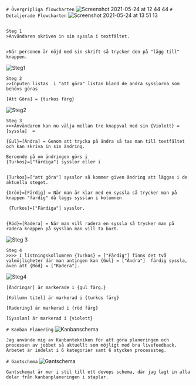 `# Övergripliga flowcharten`
![Screenshot 2021-05-24 at 12 44 44](https://user-images.githubusercontent.com/69000233/119343073-3c6fac80-bc96-11eb-8539-693935d6cdf9.png)
`# Detaljerade Flowcharten`
![Screenshot 2021-05-24 at 13 51 13](https://user-images.githubusercontent.com/69000233/119343806-3a5a1d80-bc97-11eb-9279-bf6eb341c18c.png)


````

Steg 1
>Användaren skriven in sin syssla i textfältet.


>När personen är nöjd med sin skrift så trycker den på "lägg till" knappen. 
````

![Steg1](https://user-images.githubusercontent.com/69000233/119342618-a471c300-bc95-11eb-9bcb-8bbaccedebf4.png)
````
Steg 2
>>Inputen listas  i "att göra" listan bland de andra sysslorna som behövs göras

[Att Göra] = {turkos färg}
````
![Steg2](https://user-images.githubusercontent.com/69000233/119342661-b0f61b80-bc95-11eb-87e2-6f4f26da56a3.png)
````
Steg 3
>>>Användaren kan nu välja mellan tre knappval med sin {Violett} = [syssla]  = 

{Gul}=[Ändra] = Genom att trycka på ändra så tas man till textfältet och kan skriva in sin ändring. 

Beroende på om ändringen görs i 
{Turkos}=["färdiga"] sysslor eller i 


{Turkos}=["att göra"] sysslor så kommer given ändring att läggas i de aktuella steget. 

{Grön}=[Färdig] = När man är klar med en syssla så trycker man på knappen "färdig" då läggs sysslan i kolumnen 

 {Turkos}=["Färdiga"] sysslor. 

 
{Röd}=[Radera] = När man vill radera en syssla så trycker man på radera knappen på sysslan man vill ta bort. 
````
![Steg 3](https://user-images.githubusercontent.com/69000233/119342700-bc494700-bc95-11eb-83fe-f962e1fde987.png)

````
Steg 4
>>>> I listningskollumnen {Turkos} = ["Färdig"] finns det två valmöjligheter där man antingen kan {Gul} = ["Ändra"]  färdig syssla, även att {Röd} = ["Radera"].
````
![Steg4](https://user-images.githubusercontent.com/69000233/119342737-cc612680-bc95-11eb-9538-85f154e9a3f7.png)
````
[Ändringar] är markerade i {gul färg.} 

[Kollumn titel] är markerad i {turkos färg}

[Radering] är markerad i {röd färg} 

[Sysslan] är markerad i {violett} 
````
`# Kanban Planering`
![Kanbanschema](https://user-images.githubusercontent.com/69000233/119345469-37602c80-bc99-11eb-8af0-c0cc534bcac2.png)
`````
Jag använde mig av Kanbantekniken för att göra planeringen och processen av jobbet så aktuellt som möjligt med bra livefeedback.
Arbetet är indelat i 6 kategorier samt 6 stycken processsteg. 
`````
`# Gantschema`
![Gantschema](https://user-images.githubusercontent.com/69000233/119345965-ddac3200-bc99-11eb-870c-01955b84aedc.png)

`````
Gantschemat är mer i stil till ett devops schema, där jag lagt in alla delar från kanbanplaneringen i staplar. 
`````

